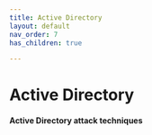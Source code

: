 ```yaml
---
title: Active Directory
layout: default
nav_order: 7
has_children: true

---
```


# Active Directory
#### Active Directory attack techniques